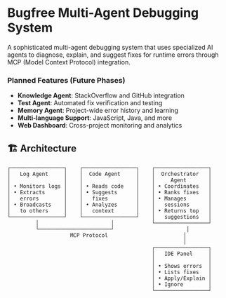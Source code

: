 # Bugfree Multi-Agent Debugging System

A sophisticated multi-agent debugging system that uses specialized AI agents to diagnose, explain, and suggest fixes for runtime errors through MCP (Model Context Protocol) integration.

### Planned Features (Future Phases)

- **Knowledge Agent**: StackOverflow and GitHub integration
- **Test Agent**: Automated fix verification and testing
- **Memory Agent**: Project-wide error history and learning
- **Multi-language Support**: JavaScript, Java, and more
- **Web Dashboard**: Cross-project monitoring and analytics

## 🏗️ Architecture

```
┌─────────────────┐    ┌─────────────────┐    ┌─────────────────┐
│   Log Agent     │    │  Code Agent     │    │  Orchestrator   │
│                 │    │                 │    │     Agent       │
│ • Monitors logs │    │ • Reads code    │    │ • Coordinates   │
│ • Extracts      │    │ • Suggests      │    │ • Ranks fixes   │
│   errors        │    │   fixes         │    │ • Manages       │
│ • Broadcasts    │    │ • Analyzes      │    │   sessions      │
│   to others     │    │   context       │    │ • Returns top   │
└─────────────────┘    └─────────────────┘    │   suggestions   │
         │                       │            └─────────────────┘
         └───────────────────────┘                       │
                    MCP Protocol                        │
                                                        │
                                              ┌─────────────────┐
                                              │   IDE Panel     │
                                              │                 │
                                              │ • Shows errors  │
                                              │ • Lists fixes   │
                                              │ • Apply/Explain │
                                              │ • Ignore        │
                                              └─────────────────┘
```
